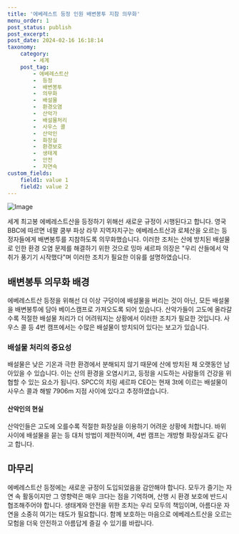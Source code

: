 ```yaml
---
title: '에베레스트 등정 인원 배변봉투 지참 의무화'
menu_order: 1
post_status: publish
post_excerpt: 
post_date: 2024-02-16 16:18:14
taxonomy:
    category:
        - 세계
    post_tag:
        - 에베레스트산
        -  등정
        -  배변봉투
        -  의무화
        -  배설물
        -  환경오염
        -  산악가
        -  배설물처리
        -  사우스 콜
        -  산악인
        -  화장실
        -  환경보호
        -  생태계
        -  안전
        -  자연속
custom_fields:
    field1: value 1
    field2: value 2
---
```


![Image](https://imgnews.pstatic.net/image/011/2024/02/10/0004298244_001_20240210204901022.jpg?type=w647)

세계 최고봉 에베레스트산을 등정하기 위해선 새로운 규정이 시행된다고 합니다. 영국 BBC에 따르면 네팔 쿰부 파상 라무 지역자치구는 에베레스트산과 로체산을 오르는 등정자들에게 배변봉투를 지참하도록 의무화했습니다. 이러한 조처는 산에 방치된 배설물로 인한 환경 오염 문제를 해결하기 위한 것으로 밍마 셰르파 의장은 "우리 산들에서 악취가 풍기기 시작했다"며 이러한 조치가 필요한 이유를 설명하였습니다.
## 배변봉투 의무화 배경
에베레스트산 등정을 위해선 더 이상 구덩이에 배설물을 버리는 것이 아닌, 모든 배설물을 배변봉투에 담아 베이스캠프로 가져오도록 되어 있습니다. 산악가들이 고도에 올라갈수록 적절한 배설물 처리가 더 어려워지는 상황에서 이러한 조치가 필요한 것입니다. 사우스 콜 등 4번 캠프에서는 수많은 배설물이 방치되어 있다는 보고가 있습니다.
### 배설물 처리의 중요성
배설물은 낮은 기온과 극한 환경에서 분해되지 않기 때문에 산에 방치된 채 오랫동안 남아있을 수 있습니다. 이는 산의 환경을 오염시키고, 등정을 시도하는 사람들의 건강을 위협할 수 있는 요소가 됩니다. SPCC의 치링 셰르파 CEO는 현재 3t에 이르는 배설물이 사우스 콜과 해발 7906m 지점 사이에 있다고 추정하였습니다.
#### 산악인의 현실
산악인들은 고도에 오를수록 적절한 화장실을 이용하기 어려운 상황에 처합니다. 바위 사이에 배설물을 묻는 등 대처 방법이 제한적이며, 4번 캠프는 개방형 화장실과도 같다고 합니다.
## 마무리
에베레스트산 등정에는 새로운 규정이 도입되었음을 감안해야 합니다. 모두가 즐기는 자연 속 활동이지만 그 영향력은 매우 크다는 점을 기억하며, 산행 시 환경 보호에 반드시 협조해주어야 합니다. 생태계와 안전을 위한 조치는 우리 모두의 책임이며, 아름다운 자연을 소중히 여기는 태도가 필요합니다. 함께 보호하는 마음으로 에베레스트산을 오르는 모험을 더욱 안전하고 아름답게 즐길 수 있기를 바랍니다.
